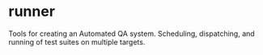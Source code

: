 # runner
Tools for creating an Automated QA system. Scheduling, dispatching, and running of test suites on multiple targets.
